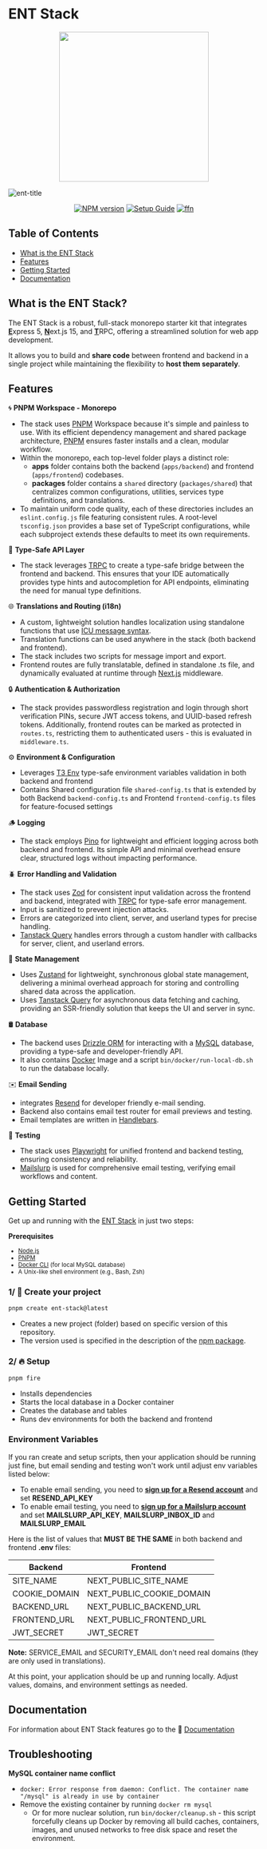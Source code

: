 # ENT Stack

<p align="center">
<img src="https://github.com/user-attachments/assets/c3c579a8-6ae8-46cf-a854-46d382473dbc" width="300">
</p>

![ent-title](https://github.com/user-attachments/assets/9b4b4cf5-a2ca-4e9b-b498-3362cc7953b1)

<div align="center">
  
[![NPM version][npm-image]][npm-url] [![Setup Guide][setup-guide-image]][setup-guide-url] [![ffn][documentation-image]][documentation-url]

</div>

## Table of Contents

- [What is the ENT Stack](#table-of-contents)
- [Features](#features)
- [Getting Started](#getting-started)
- [Documentation](#documentation)

## What is the ENT Stack?

The ENT Stack is a robust, full-stack monorepo starter kit that integrates <ins>**E**</ins>xpress 5, <ins>**N**</ins>ext.js 15, and <ins>**T**</ins>RPC, offering a streamlined solution for web app development.

It allows you to build and **share code** between frontend and backend in a single project while maintaining the flexibility to **host them separately**.

## Features

🌀 **PNPM Workspace - Monorepo**

- The stack uses <a href="https://pnpm.io" target="_blank">PNPM</a> Workspace because it's simple and painless to use. With its efficient dependency management and shared package architecture, <a href="https://pnpm.io" target="_blank">PNPM</a> ensures faster installs and a clean, modular workflow.
- Within the monorepo, each top-level folder plays a distinct role:
  - **apps** folder contains both the backend (`apps/backend`) and frontend (`apps/frontend`) codebases.
  - **packages** folder contains a `shared` directory (`packages/shared`) that centralizes common configurations, utilities, services type definitions, and translations.
- To maintain uniform code quality, each of these directories includes an `eslint.config.js` file featuring consistent rules. A root-level `tsconfig.json` provides a base set of TypeScript configurations, while each subproject extends these defaults to meet its own requirements.

🤝 **Type-Safe API Layer**

- The stack leverages <a href="https://trpc.io" target="_blank">TRPC</a> to create a type-safe bridge between the frontend and backend. This ensures that your IDE automatically provides type hints and autocompletion for API endpoints, eliminating the need for manual type definitions.

🌐 **Translations and Routing (i18n)** 
  
  - A custom, lightweight solution handles localization using standalone functions that use <a href="https://unicode-org.github.io/icu/userguide/format_parse/messages" target="_blank">ICU message syntax</a>.
  - Translation functions can be used anywhere in the stack (both backend and frontend).
  - The stack includes two scripts for message import and export.
  - Frontend routes are fully translatable, defined in standalone .ts file, and dynamically evaluated at runtime through <a href="https://nextjs.org" target="_blank">Next.js</a> middleware.

🔒 **Authentication & Authorization**

- The stack provides passwordless registration and login through short verification PINs, secure JWT access tokens, and UUID-based refresh tokens. Additionally, frontend routes can be marked as protected in `routes.ts`, restricting them to authenticated users - this is evaluated in `middleware.ts`.

⚙️ **Environment & Configuration**

- Leverages <a href="https://env.t3.gg" target="_blank">T3 Env</a> type-safe environment variables validation in both backend and frontend
- Contains Shared configuration file `shared-config.ts` that is extended by both Backend `backend-config.ts` and Frontend `frontend-config.ts` files for feature-focused settings

🪵 **Logging**

- The stack employs <a href="https://getpino.io" target="_blank">Pino</a> for lightweight and efficient logging across both backend and frontend. Its simple API and minimal overhead ensure clear, structured logs without impacting performance. 

🪲 **Error Handling and Validation**

- The stack uses <a href="https://zod.dev" target="_blank">Zod</a> for consistent input validation across the frontend and backend, integrated with <a href="https://trpc.io" target="_blank">TRPC</a> for type-safe error management.
- Input is sanitized to prevent injection attacks.
- Errors are categorized into client, server, and userland types for precise handling.
- <a href="https://tanstack.com/query/v5/docs/framework/react/overview" target="_blank">Tanstack Query</a> handles errors through a custom handler with callbacks for server, client, and userland errors.

🔄 **State Management**

- Uses <a href="https://zustand-demo.pmnd.rs" target="_blank">Zustand</a> for lightweight, synchronous global state management, delivering a minimal overhead approach for storing and controlling shared data across the application.
- Uses <a href="https://tanstack.com/query/latest" target="_blank">Tanstack Query</a> for asynchronous data fetching and caching, providing an SSR-friendly solution that keeps the UI and server in sync.

🛢️ **Database**

- The backend uses <a href="https://orm.drizzle.team/" target="_blank">Drizzle ORM</a> for interacting with a <a href="https://www.mysql.com" target="_blank">MySQL</a> database, providing a type-safe and developer-friendly API.
- It also contains <a href="https://docs.docker.com/reference/cli/docker/#option-types" target="_blank">Docker</a> Image and a script `bin/docker/run-local-db.sh` to run the database locally.

✉️ **Email Sending**

- integrates <a href="https://resend.com" target="_blank">Resend</a> for developer friendly e-mail sending.
- Backend also contains email test router for email previews and testing.
- Email templates are written in <a href="https://handlebarsjs.com" target="_blank">Handlebars</a>.

🤖 **Testing**

- The stack uses <a href="https://playwright.dev" target="_blank">Playwright</a> for unified frontend and backend testing, ensuring consistency and reliability.
- <a href="https://malslurp.dev" target="_blank">Mailslurp</a> is used for comprehensive email testing, verifying email workflows and content.

## Getting Started

Get up and running with the <a href="https://ironexdev.github.io/ent-stack-documentation" target="_blank">ENT Stack</a> in just two steps:

**Prerequisites**
<small>
- <a href="https://nodejs.org" target="_blank">Node.js</a>
- <a href="https://pnpm.io" target="_blank">PNPM</a>
- <a href="https://docs.docker.com/reference/cli/docker/#option-types" target="_blank">Docker CLI</a> (for local MySQL database)
- A Unix-like shell environment (e.g., Bash, Zsh)
</small>

### 1/ 🚀 Create your project

```bash
pnpm create ent-stack@latest
```
- Creates a new project (folder) based on specific version of this repository.
- The version used is specified in the description of the <a href="https://www.npmjs.com/package/create-ent-stack" target="_blank">npm package</a>.

### 2/ 🔥 Setup

```bash
pnpm fire
```
- Installs dependencies
- Starts the local database in a Docker container
- Creates the database and tables
- Runs dev environments for both the backend and frontend

### Environment Variables

If you ran create and setup scripts, then your application should be running just fine, but email sending and testing won't work until adjust env variables listed below:
- To enable email sending, you need to **[sign up for a Resend account](https://resend.com/signup)** and set **RESEND_API_KEY**
- To enable email testing, you need to **[sign up for a Mailslurp account](https://app.mailslurp.com/sign-up)** and set **MAILSLURP_API_KEY**, **MAILSLURP_INBOX_ID** and **MAILSLURP_EMAIL**

Here is the list of values that **MUST BE THE SAME** in both backend and frontend **.env** files:

| Backend       | Frontend                  |
|---------------|---------------------------|
| SITE_NAME     | NEXT_PUBLIC_SITE_NAME     |
| COOKIE_DOMAIN | NEXT_PUBLIC_COOKIE_DOMAIN |
| BACKEND_URL   | NEXT_PUBLIC_BACKEND_URL   |
| FRONTEND_URL  | NEXT_PUBLIC_FRONTEND_URL  |
| JWT_SECRET    | JWT_SECRET                |

**Note:** SERVICE_EMAIL and SECURITY_EMAIL don't need real domains (they are only used in translations).

At this point, your application should be up and running locally. Adjust values, domains, and environment settings as needed.

## Documentation

For information about ENT Stack features go to the 📄 [Documentation](https://ironexdev.github.io/ent-stack-documentation)

[npm-url]: https://www.npmjs.com/package/create-ent-stack
[npm-image]: https://img.shields.io/npm/v/create-ent-stack?color=b45bf5&logoColor=0b7285

[setup-guide-url]: https://ironexdev.github.io/ent-stack-documentation/ent-stack/setup/
[setup-guide-image]: https://img.shields.io/badge/setup_guide-726fff

[documentation-url]: https://ironexdev.github.io/ent-stack-documentation/ent-stack/documentation
[documentation-image]: https://img.shields.io/badge/documentation-726fff

## Troubleshooting

**MySQL container name conflict**
- `docker: Error response from daemon: Conflict. The container name "/mysql" is already in use by container`
- Remove the existing container by running `docker rm mysql`
  - Or for more nuclear solution, run `bin/docker/cleanup.sh` - this script forcefully cleans up Docker by removing all build caches, containers, images, and unused networks to free disk space and reset the environment.

